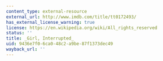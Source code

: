```yaml
---
content_type: external-resource
external_url: http://www.imdb.com/title/tt0172493/
has_external_license_warning: true
license: https://en.wikipedia.org/wiki/All_rights_reserved
status: ''
title: _Girl, Interrupted_
uid: 9436e7f0-6ca0-48c2-a9be-87f1373dec49
wayback_url: ''
---
```


